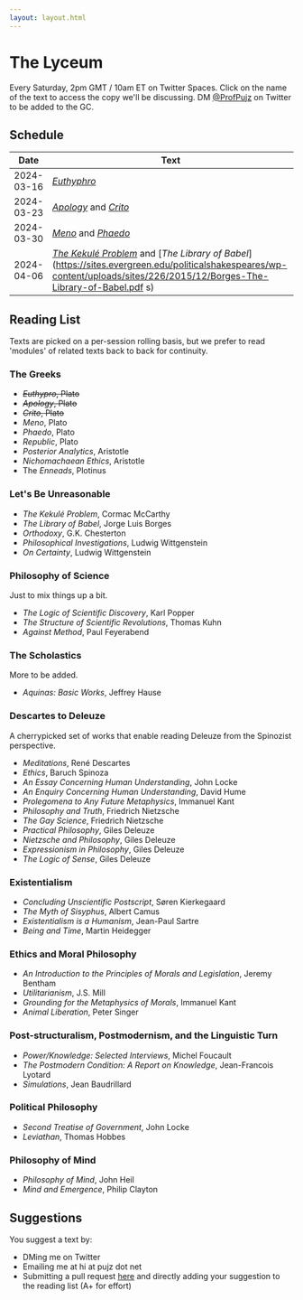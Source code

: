 ```yaml
---
layout: layout.html
---
```

# The Lyceum

Every Saturday, 2pm GMT / 10am ET on Twitter Spaces. Click on the name of the text to access the copy we'll be discussing. DM [@ProfPujz](https://x.com/ProfPujz) on Twitter to be added to the GC. 

## Schedule

| Date       | Text                                                                                                                                                                                                                       |
| ---------- | -------------------------------------------------------------------------------------------------------------------------------------------------------------------------------------------------------------------------- |
| 2024-03-16 | [*Euthyphro*](https://classics.mit.edu/Plato/euthyfro.html)                                                                                                                                                                |
| 2024-03-23 | [*Apology*](https://classics.mit.edu/Plato/apology.html) and [*Crito*](https://classics.mit.edu/Plato/crito.html)                                                                                                          |
| 2024-03-30 | [*Meno*](https://classics.mit.edu/Plato/meno.html) and [*Phaedo*](https://classics.mit.edu/Plato/phaedo.html)                                                                                                              |
| 2024-04-06 | [*The Kekulé Problem*](https://nautil.us/the-kekul-problem-236574/) and [*The Library of Babel*](https://sites.evergreen.edu/politicalshakespeares/wp-content/uploads/sites/226/2015/12/Borges-The-Library-of-Babel.pdf s) |

## Reading List

Texts are picked on a per-session rolling basis, but we prefer to read 'modules' of related texts back to back for continuity.

### The Greeks
- ~~*Euthypro*, Plato~~
- ~~*Apology*, Plato~~
- ~~*Crito*, Plato~~
- *Meno*, Plato
- *Phaedo*, Plato
- *Republic*, Plato
- *Posterior Analytics*, Aristotle
- *Nichomachaean Ethics*, Aristotle
- The *Enneads*, Plotinus

### Let's Be Unreasonable

- *The Kekulé Problem*, Cormac McCarthy
- *The Library of Babel*, Jorge Luis Borges
- *Orthodoxy*, G.K. Chesterton
- *Philosophical Investigations*, Ludwig Wittgenstein
- *On Certainty*, Ludwig Wittgenstein

### Philosophy of Science
Just to mix things up a bit.

- *The Logic of Scientific Discovery*, Karl Popper
- *The Structure of Scientific Revolutions*, Thomas Kuhn
- *Against Method*, Paul Feyerabend

### The Scholastics
More to be added.
- *Aquinas: Basic Works*, Jeffrey Hause

### Descartes to Deleuze
A cherrypicked set of works that enable reading Deleuze from the Spinozist perspective.

- *Meditations*, René Descartes
- *Ethics*, Baruch Spinoza
- *An Essay Concerning Human Understanding*, John Locke
- *An Enquiry Concerning Human Understanding*, David Hume
- *Prolegomena to Any Future Metaphysics*, Immanuel Kant
- *Philosophy and Truth*, Friedrich Nietzsche
- *The Gay Science*, Friedrich Nietzsche
- *Practical Philosophy*, Giles Deleuze
- *Nietzsche and Philosophy*, Giles Deleuze
- *Expressionism in Philosophy*, Giles Deleuze
- *The Logic of Sense*, Giles Deleuze

### Existentialism
- *Concluding Unscientific Postscript*, Søren Kierkegaard
- *The Myth of Sisyphus*, Albert Camus
- *Existentialism is a Humanism*, Jean-Paul Sartre
- *Being and Time*, Martin Heidegger

### Ethics and Moral Philosophy
- *An Introduction to the Principles of Morals and Legislation*, Jeremy Bentham
- *Utilitarianism*, J.S. Mill
- *Grounding for the Metaphysics of Morals*, Immanuel Kant
- *Animal Liberation*, Peter Singer

### Post-structuralism, Postmodernism, and the Linguistic Turn
- *Power/Knowledge: Selected Interviews*, Michel Foucault
- *The Postmodern Condition: A Report on Knowledge*, Jean-Francois Lyotard
- *Simulations*, Jean Baudrillard

### Political Philosophy
- *Second Treatise of Government*, John Locke
- *Leviathan*, Thomas Hobbes

### Philosophy of Mind
- *Philosophy of Mind*, John Heil
- *Mind and Emergence*, Philip Clayton

## Suggestions
You suggest a text by:
- DMing me on Twitter
- Emailing me at hi at pujz dot net
- Submitting a pull request [here](https://github.com/ProfPujz/lyceum/) and directly adding your suggestion to the reading list (A+ for effort)